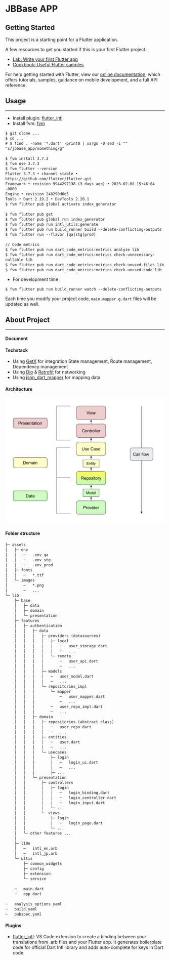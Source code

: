 # JBBase APP

## Getting Started

This project is a starting point for a Flutter application.

A few resources to get you started if this is your first Flutter project:

- [Lab: Write your first Flutter app](https://flutter.dev/docs/get-started/codelab)
- [Cookbook: Useful Flutter samples](https://flutter.dev/docs/cookbook)

For help getting started with Flutter, view our
[online documentation](https://flutter.dev/docs), which offers tutorials,
samples, guidance on mobile development, and a full API reference.

## Usage

---

- Install plugin: [flutter_intl](https://marketplace.visualstudio.com/items?itemName=localizely.flutter-intl)
- Install fvm: [fvm](https://fvm.app/docs/getting_started/installation)

```shell
$ git clone ...
$ cd ...
# $ find . -name '*.dart' -print0 | xargs -0 sed -i "" "s/jbbase_app/something/g"

$ fvm install 3.7.3
$ fvm use 3.7.3
$ fvm flutter --version
Flutter 3.7.3 • channel stable • https://github.com/flutter/flutter.git
Framework • revision 9944297138 (3 days ago) • 2023-02-08 15:46:04 -0800
Engine • revision 248290d6d5
Tools • Dart 2.19.2 • DevTools 2.20.1
$ fvm flutter pub global activate index_generator

$ fvm flutter pub get
$ fvm flutter pub global run index_generator
$ fvm flutter pub run intl_utils:generate
$ fvm flutter pub run build_runner build --delete-conflicting-outputs
$ fvm flutter run --flavor [qa|stg|prod]

// Code metrics
$ fvm flutter pub run dart_code_metrics:metrics analyze lib
$ fvm flutter pub run dart_code_metrics:metrics check-unnecessary-nullable lib
$ fvm flutter pub run dart_code_metrics:metrics check-unused-files lib
$ fvm flutter pub run dart_code_metrics:metrics check-unused-code lib
```

- For development time

```shell
$ fvm flutter pub run build_runner watch --delete-conflicting-outputs
```

Each time you modify your project code, `main.mapper.g.dart` files will be updated as well.

## About Project

---

#### Document

#### Techstack

- Using [GetX](https://github.com/jonataslaw/getx) for integration State management, Route management, Dependency management
- Using [Dio](https://pub.dev/packages/dio) & [Retrofit](https://pub.dev/packages/retrofit) for networking
- Using [json_dart_mapper](https://pub.dev/packages/dart_json_mapper) for mapping data

#### Architecture

![](/assets/architecture/architecture.png)

#### Folder structure

```
├─ assets
│   ├─ env
│   │   ─   .env_qa
│   │   ─   .env_stg
│   │   ─   .env_prod
│   ├─ fonts
│   │   ─   *.ttf
│   └─ images
│       ─   *.png
│       ─   ...
└─ lib
    ├─ base
    │   ├─ data
    │   ├─ domain
    │   └─ presentation
    ├─ features
    │   ├─ authentication
    │   │   ├─ data
    │   │   │   ├─ providers (datasources)
    │   │   │   │   ├─ local
    │   │   │   │   │   ─   user_storage.dart
    │   │   │   │   │   ─   ...
    │   │   │   │   └─ remote
    │   │   │   │       ─   user_api.dart
    │   │   │   │       ─   ...
    │   │   │   ├─ models
    │   │   │   │   ─   user_model.dart
    │   │   │   │   ─   ...
    │   │   │   └─ repositories_impl
    │   │   │       └─ mapper
    │   │   │           ─   user_mapper.dart
    │   │   │           ─   ...
    │   │   │       ─   user_repo_impl.dart
    │   │   │       ─   ...
    │   │   ├─ domain
    │   │   │   ├─ repositories (abstract class)
    │   │   │   │   ─   user_repo.dart
    │   │   │   │   ─   ...
    │   │   │   ├─ entities
    │   │   │   │   ─   user.dart
    │   │   │   │   ─   ...
    │   │   │   └─ usecases
    │   │   │       ├─ login
    │   │   │       │   ─   login_uc.dart
    │   │   │       │   ─   ...
    │   │   │       ├─ ...
    │   │   └─ presentation
    │   │       ├─ controllers
    │   │       │   ├─ login
    │   │       │   │   ─   login_binding.dart
    │   │       │   │   ─   login_controller.dart
    │   │       │   │   ─   login_input.dart
    │   │       │   └─ ...
    │   │       └─ views
    │   │           ├─ login
    │   │           │   ─   login_page.dart
    │   │           └─ ...
    │   └─ other features ...
    │
    ├─ l10n
    │   ─   intl_en.arb
    │   ─   intl_jp.arb
    └─ ultis
        ├─ common_widgets
        ├─ config
        ├─ extension
        └─ service

    ─   main.dart
    ─   app.dart

─   analysis_options.yaml
─   build.yaml
─   pubspec.yaml
```

#### Plugins

- [flutter_intl](https://marketplace.visualstudio.com/items?itemName=localizely.flutter-intl): VS Code extension to create a binding between your translations from .arb files and your Flutter app. It generates boilerplate code for official Dart Intl library and adds auto-complete for keys in Dart code.
